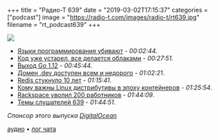 +++
title = "Радио-Т 639"
date = "2019-03-02T17:15:37"
categories = ["podcast"]
image = "https://radio-t.com/images/radio-t/rt639.jpg"
filename = "rt_podcast639"
+++

![](https://radio-t.com/images/radio-t/rt639.jpg)

- [Языки программирования убивают](https://habr.com/ru/post/442112/) - *00:02:44*.
- [Код уже устарел, все делается облаками](https://medium.com/@PaulDJohnston/cloud-2-0-code-is-no-longer-king-serverless-has-dethroned-it-c6dc955db9d5) - *00:27:51*.
- [Выход Go 1.12](https://blog.golang.org/go1.12) - *00:45:44*.
- [Домен .dev доступен всем и недорого](https://venturebeat.com/2019/02/28/googles-dev-domain-officially-opens-for-business-through-any-registrar/) - *01:02:21*.
- [Redis стукнуло 10 лет](https://redislabs.com/blog/redis-turns-10/) - *01:15:41*.
- [Кому важны Linux дистрибутивы в эпоху контейнеров](https://opensource.com/article/19/2/linux-distributions-still-matter-containers) - *01:25:54*.
- [Rackspace уволил 200 работников](https://techcrunch.com/2019/03/01/rackspace-announces-it-has-laid-off-200-workers/) - *01:44:09*.
- [Темы слушателей 639](https://radio-t.com/p/2019/02/26/prep-639/) - *01:44:51*.

*Спонсор этого выпуска [DigitalOcean](https://do.co/radiot)*


[аудио](https://cdn.radio-t.com/rt_podcast639.mp3) • [лог чата](http://chat.radio-t.com/logs/radio-t-639.html)
<audio src="https://cdn.radio-t.com/rt_podcast639.mp3" preload="none"></audio>

